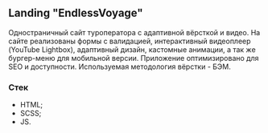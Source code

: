 ## Landing "EndlessVoyage"

Одностраничный сайт туроператора с адаптивной вёрсткой и видео. На сайте реализованы формы с валидацией, интерактивный видеоплеер (YouTube Lightbox), адаптивный дизайн, кастомные анимации, а так же бургер-меню для мобильной версии. Приложение оптимизировано для SEO и доступности. Используемая методология вёрстки - БЭМ.

### Стек

- HTML;
- SCSS;
- JS.
